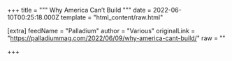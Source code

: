 
+++
title = """
Why America Can’t Build
"""
date = 2022-06-10T00:25:18.000Z
template = "html_content/raw.html"

[extra]
feedName = "Palladium"
author = "Various"
originalLink = "https://palladiummag.com/2022/06/09/why-america-cant-build/"
raw = ""

+++

